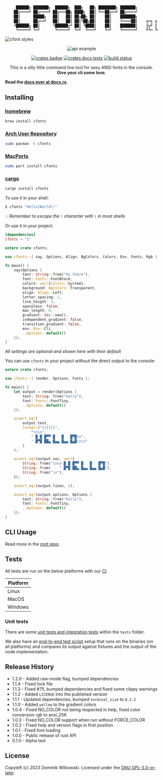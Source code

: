 ```sh
     ██████╗ ███████╗  ██████╗  ███╗   ██╗ ████████╗ ███████╗
    ██╔════╝ ██╔════╝ ██╔═══██╗ ████╗  ██║ ╚══██╔══╝ ██╔════╝
    ██║      █████╗   ██║   ██║ ██╔██╗ ██║    ██║    ███████╗
    ██║      ██╔══╝   ██║   ██║ ██║╚██╗██║    ██║    ╚════██║    ╦═╗ ╦ ╦ ╔═╗ ╔╦╗
    ╚██████╗ ██║      ╚██████╔╝ ██║ ╚████║    ██║    ███████║    ╠╦╝ ║ ║ ╚═╗  ║
     ╚═════╝ ╚═╝       ╚═════╝  ╚═╝  ╚═══╝    ╚═╝    ╚══════╝    ╩╚═ ╚═╝ ╚═╝  ╩
```

![cfont styles](https://raw.githubusercontent.com/dominikwilkowski/cfonts/released/img/example1.png)

<p align="center"><img src="https://raw.githubusercontent.com/dominikwilkowski/cfonts/released/img/example2.png" alt="api example"></p>
<p align="center">
	<a href="https://crates.io/crates/cfonts"><img src="https://img.shields.io/crates/v/cfonts.svg" alt="crates badge"></a>
	<a href="https://crates.io/crates/cfonts"><img src="https://docs.rs/cfonts/badge.svg" alt="crates docs tests"></a>
	<a href="https://github.com/dominikwilkowski/cfonts/actions/workflows/testing.yml"><img src="https://github.com/dominikwilkowski/cfonts/actions/workflows/testing.yml/badge.svg" alt="build status"></a>
</p>

<p align="center">This is a silly little command line tool for sexy ANSI fonts in the console. <strong>Give your cli some love.</strong></p>

**Read the [docs over at docs.rs](https://docs.rs/cfonts/).**

## Installing

### [homebrew](https://formulae.brew.sh/formula/cfonts)

```sh
brew install cfonts
```

### [Arch User Repository](https://aur.archlinux.org/packages/cfonts)

```sh
sudo pacman -S cfonts
```

### [MacPorts](https://ports.macports.org/port/cfonts/)

```sh
sudo port install cfonts
```

### [cargo](https://crates.io/crates/cfonts)

```sh
cargo install cfonts
```

To use it in your shell:

```sh
$ cfonts "Hello|World\!"
```

_💡  Remember to escape the `!` character with `\` in most shells_

Or use it in your project:

```toml
[dependencies]
cfonts = "1"
```

```rust
extern crate cfonts;

use cfonts::{ say, Options, Align, BgColors, Colors, Env, Fonts, Rgb };

fn main() {
	say(Options {
		text: String::from("Hi there"),
		font: Fonts::FontBlock,
		colors: vec![Colors::System],
		background: BgColors::Transparent,
		align: Align::Left,
		letter_spacing: 1,
		line_height: 1,
		spaceless: false,
		max_length: 0,
		gradient: Vec::new(),
		independent_gradient: false,
		transition_gradient: false,
		env: Env::Cli,
		..Options::default()
	});
}
```

_All settings are optional and shown here with their default_

You can use `cfonts` in your project without the direct output to the console:

```rust
extern crate cfonts;

use cfonts::{ render, Options, Fonts };

fn main() {
	let output = render(Options {
		text: String::from("hello"),
		font: Fonts::FontTiny,
		..Options::default()
	});

	assert_eq!(
		output.text,
		format!("{}{}{}",
			"\n\n",
			" █ █ █▀▀ █   █   █▀█\n",
			" █▀█ ██▄ █▄▄ █▄▄ █▄█\n\n"
		)
	);

	assert_eq!(output.vec, vec![
		String::from("\n\n █ █ █▀▀ █   █   █▀█"),
		String::from(    " █▀█ ██▄ █▄▄ █▄▄ █▄█"),
		String::from("\n"),
	]);

	assert_eq!(output.lines, 1);

	assert_eq!(output.options, Options {
		text: String::from("hello"),
		font: Fonts::FontTiny,
		..Options::default()
	});
}
```


## CLI Usage

Read more in the [root repo](https://github.com/dominikwilkowski/cfonts).


## Tests

All tests are run on the below platforms with our [CI](https://github.com/dominikwilkowski/cfonts/tree/released/.github/workflows/testing.yml).

| Platform |
|----------|
| Linux    |
| MacOS    |
| Windows  |

### Unit tests

There are some [unit tests and integration tests](https://github.com/dominikwilkowski/cfonts/blob/released/rust/tests) within the `tests` folder.

We also have an [end-to-end test script](https://github.com/dominikwilkowski/cfonts/blob/released/rust/tests/end-to-end_test.rs) setup that runs on the binaries (on all platforms) and compares its output against fixtures and the output of the node implementation.

## Release History

* 1.2.0  -  Added raw-mode flag, bumped dependencies
* 1.1.4  -  Fixed lock file
* 1.1.3  -  Fixed #75, bumped dependencies and fixed some clippy warnings
* 1.1.2  -  Added `LICENSE` into the published version
* 1.1.1  -  Updated dependencies, bumped `terminal_size` to `0.2.3`
* 1.1.0  -  Added `yellow` to the gradient colors
* 1.0.4  -  Fixed NO_COLOR not being respected in help, fixed color conversion rgb to ansi_256
* 1.0.3  -  Fixed NO_COLOR support when run without FORCE_COLOR
* 1.0.2  -  Fixed help and version flags in first position
* 1.0.1  -  Fixed font loading
* 1.0.0  -  Public release of rust API
* 0.1.0  -  Alpha test


## License

Copyleft (c) 2023 Dominik Wilkowski.
Licensed under the [GNU GPL-3.0-or-later](https://github.com/dominikwilkowski/cfonts/blob/released/LICENSE).
